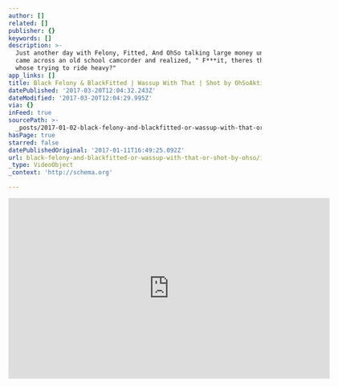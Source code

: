 ```yaml
---
author: []
related: []
publisher: {}
keywords: []
description: >-
  Just another day with Felony, Fitted, And OhSo talking large money until they
  came across an old school camcorder and realized, " F***it, theres the ride
  whose trying to ride heavy?"
app_links: []
title: Black Felony & BlackFitted | Wassup With That | Shot by OhSoAktive
datePublished: '2017-03-20T12:04:32.243Z'
dateModified: '2017-03-20T12:04:29.995Z'
via: {}
inFeed: true
sourcePath: >-
  _posts/2017-01-02-black-felony-and-blackfitted-or-wassup-with-that-or-shot-by-ohso.md
hasPage: true
starred: false
datePublishedOriginal: '2017-01-11T16:49:25.092Z'
url: black-felony-and-blackfitted-or-wassup-with-that-or-shot-by-ohso/index.html
_type: VideoObject
_context: 'http://schema.org'

---
```

<iframe src="https://cdn.embedly.com/widgets/media.html?src=https%3A%2F%2Fwww.youtube.com%2Fembed%2F47ExQayJS-s%3Ffeature%3Doembed&amp;url=http%3A%2F%2Fwww.youtube.com%2Fwatch%3Fv%3D47ExQayJS-s&amp;image=https%3A%2F%2Fi.ytimg.com%2Fvi%2F47ExQayJS-s%2Fhqdefault.jpg&amp;key=b7d04c9b404c499eba89ee7072e1c4f7&amp;type=text%2Fhtml&amp;schema=youtube" width="640" height="360" scrolling="no" frameborder="0" allowfullscreen="" style=""></iframe>